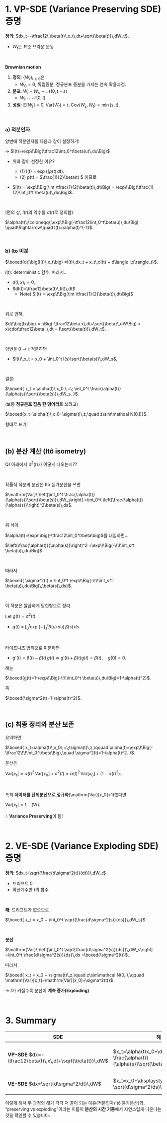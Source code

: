 # 1. VP-SDE (Variance Preserving SDE) 증명

**정의**: $dx_t=-\tfrac12\,\beta(t)\,x_t\,dt+\sqrt{\beta(t)}\,dW_t$.

- $W_t$는 표준 브라운 운동

<br>

**Brownian motion**

1. **정의**: $\{W_t\}_{t\ge0}$은 
   - $W_0=0$, 독립증분, 정규분포 증분을 가지는 연속 확률과정.
2. **분포**: $W_t - W_s \sim \mathcal{N}(0,\, t-s)$
   - $W_t \sim \mathcal{N}(0,\, t)$.
3. **성질**: $\mathbb{E}[W_t]=0,\;\text{Var}(W_t)=t,\;\text{Cov}(W_s,W_t)=\min(s,t)$.

<br>

### a) 적분인자

양변에 적분인자를 다음과 같이 설정하기!

$\rightarrow$ $I(t)=\exp\!\Big(\tfrac12\int_0^t\beta(u)\,du\Big)$

- 위와 같이 선정한 이유?
  - (1) I(t) = $\exp\!\Big(\int p(t)\,dt\Big)$.
  - (2) p(t) = $\frac{1}{2}\beta(t) $ 이므로

- $I(t) = \exp\!\Big(\int \tfrac{1}{2}\beta(t)\,dt\Big) = \exp\!\Big(\tfrac{1}{2}\int_0^t \beta(u)\,du\Big)$.

<br>

(편의 상, $I(t)$의 역수를 $\alpha(t)$로 정의함)

$\alpha(t)\;\coloneqq\;\exp\!\Big(-\tfrac12\int_0^t\beta(u)\,du\Big) \quad\Rightarrow\quad I(t)=\alpha(t)^{-1}$.

<br>

### b) Ito 미분

 $\boxed{d\!\big(I(t)\,x_t\big) =I(t)\,dx_t + x_t\,dI(t) + d\langle I,x\rangle_t}$.

$I(t)$: deterministic 함수. 따라서...

- $d\langle I,x\rangle_t=0$, 
- $dI(t)=\tfrac12\beta(t)\,I(t)\,dt$
  - Note) $I(t) = \exp\!\Big(\int \tfrac{1}{2}\beta(t)\,dt\Big)$

<br>

위로 인해,

$d\!\big(Ix\big) = I\Big(-\tfrac12\beta x\,dt+\sqrt{\beta}\,dW\Big) •	x\cdot\tfrac12\beta I\,dt = I\sqrt{\beta(t)}\,dW_t$.

<br>

양변을 $0\to t$ 적분하면

- $I(t)\,x_t = x_0 + \int_0^t I(s)\sqrt{\beta(s)}\,dW_s$,

<br>

결론:

$\boxed{ x_t = \alpha(t)\,x_0 \;+\; \int_0^t \frac{\alpha(t)}{\alpha(s)}\sqrt{\beta(s)}\,dW_s. }$.

(보통 **정규분포 잡음 한 덩어리**로 쓰려고)

$\boxed{x_t=\alpha(t)\,x_0+\sigma(t)\,z,\quad z\sim\mathcal N(0,I)}$.

형태로 표기!

<br>

## **(b) 분산 계산 (Itô isometry)**

Q) 아래에서 $\sigma^2(t)$가 어떻게 나오는지??

<br>

확률적 적분의 분산은 Itô 등가분산을 쓰면

$\mathrm{Var}\!\left[\int_0^t \frac{\alpha(t)}{\alpha(s)}\sqrt{\beta(s)}\,dW_s\right] =\int_0^t \left(\frac{\alpha(t)}{\alpha(s)}\right)^2\beta(s)\,ds$.

<br>

위 식에

$\alpha(t)=\exp\!\big(-\tfrac12\int_0^t\beta\big)$를 대입하면...

$\left(\frac{\alpha(t)}{\alpha(s)}\right)^2 =\exp\!\Big(-\!\!\int_s^t \beta(u)\,du\Big)$.

<br>

따라서

$\boxed{ \sigma^2(t) = \int_0^t \exp\!\Big(-\!\!\int_s^t \beta(u)\,du\Big)\,\beta(s)\,ds}$.

<br>

이 적분은 깔끔하게 닫힌형으로 정리.

Let $g(t) = \sigma^2(t)$

- $g(t)\;=\;\int_0^t \exp\!\Big(-\!\!\int_s^t \beta(u)\,du\Big)\,\beta(s)\,ds$.

<br>

라이프니츠 법칙으로 미분하면

- $g’(t)=\beta(t)-\beta(t)\,g(t)\;\Rightarrow\; g’(t)+\beta(t)g(t)=\beta(t),\quad g(0)=0$.

해는

$\boxed{g(t)=1-\exp\!\Big(-\!\!\int_0^t \beta(u)\,du\Big)=1-\alpha(t)^2}$.

즉

$\boxed{\sigma^2(t)=1-\alpha(t)^2}$.

<br>

## **(c) 최종 정리와 분산 보존**

요약하면

$\boxed{ x_t=\alpha(t)\,x_0\;+\;\sigma(t)\,z,\qquad \alpha(t)=\exp\!\Big(-\tfrac12\!\!\int_0^t\beta\Big),\quad \sigma^2(t)=1-\alpha(t)^2. }$.

분산은

$\mathrm{Var}[x_t]=\alpha(t)^2\,\mathrm{Var}[x_0]+\sigma^2(t) =\alpha(t)^2\,\mathrm{Var}[x_0]+(1-\alpha(t)^2).$.

<br>

특히 **데이터를 단위분산으로 정규화**(\mathrm{Var}[x_0]=1)했다면

$\mathrm{Var}[x_t]=1\quad(\forall t)$.

$\therefore$ **Variance Preserving**이 됨!

<br>

# 2. VE-SDE (Variance Exploding SDE) 증명

**정의**: $dx_t=\sqrt{\frac{d\sigma^2(t)}{dt}}\,dW_t$

- 드리프트 0
- 확산계수만 $t$의 함수

<br>

**해**: 드리프트가 없으므로

$\boxed{ x_t = x_0 + \int_0^t \sqrt{\frac{d\sigma^2(s)}{ds}}\,dW_s}$.

<br>

**분산**

$\mathrm{Var}\!\left[\int_0^t \sqrt{\frac{d\sigma^2(s)}{ds}}\,dW_s\right] =\int_0^t \frac{d\sigma^2(s)}{ds}\,ds =\boxed{\sigma^2(t)}$.



따라서

$\boxed{ x_t = x_0 + \sigma(t)\,z,\quad z\sim\mathcal N(0,I),\qquad \mathrm{Var}[x_t]=\mathrm{Var}[x_0]+\sigma^2(t)}$

$\rightarrow$ $t$가 커질수록 분산이 **계속 증가(Exploding)**

<br>

# 3. Summary

| **SDE**                                                      | **해**                                                       | **분산**                                                     |
| ------------------------------------------------------------ | ------------------------------------------------------------ | ------------------------------------------------------------ |
| **VP-SDE** $dx=-\tfrac12\beta(t)\,x\,dt+\sqrt{\beta(t)}\,dW$ | $x_t=\alpha(t)x_0+\displaystyle\int_0^t \frac{\alpha(t)}{\alpha(s)}\sqrt{\beta(s)}\,dW_s$ | $\sigma^2(t)=1-\alpha(t)^2 → \mathrm{Var}[x_t]=\alpha(t)^2\mathrm{Var}[x_0]+(1-\alpha^2(t))$ |
| **VE-SDE** $dx=\sqrt{d\sigma^2/dt}\,dW$                      | $x_t=x_0+\displaystyle\int_0^t \sqrt{d\sigma^2/ds}\,dW_s$    | \mathrm{Var}[x_t]=\mathrm{Var}[x_0]+\sigma^2(t)              |

이렇게 해서 두 과정의 해가 각각 저 꼴이 되는 이유(적분인자/Itô 등가분산)와, “preserving vs exploding”이라는 이름이 **분산의 시간 거동**에서 자연스럽게 나온다는 것을 확인할 수 있습니다.



